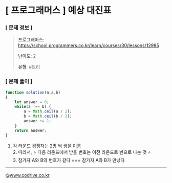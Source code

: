 # [ 프로그래머스 ] 예상 대진표

### [ 문제 정보 ]
> **프로그래머스**: https://school.programmers.co.kr/learn/courses/30/lessons/12985
> 
> **난이도**: 2
>
> **유형**: #트리


### [ 문제 풀이 ]
```JavaScript
function solution(n,a,b)
{
    let answer = 0;
    while(a !== b) {
        a = Math.ceil(a / 2);
        b = Math.ceil(b / 2);
        answer += 1;
    }
    return answer;
}
```
1. 각 라운드 경쟁자는 2명 씩 쌍을 이룸<br>2. 따라서, ⭐️ 다음 라운드에서 받을 번호는 이전 라운드르 반으로 나눈 것 ⭐️<br>3. 참가자 A와 B의 번호가 같다 === 참가자 A와 B가 만났다


---
@www.codrive.co.kr